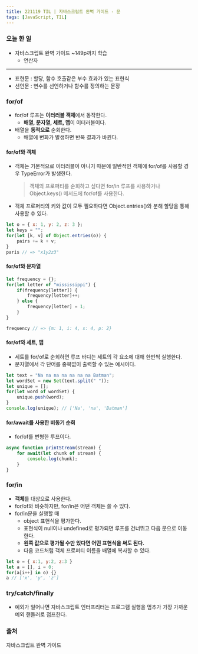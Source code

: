 ```yaml
---
title: 221119 TIL | 자바스크립트 완벽 가이드 - 문
tags: [JavaScript, TIL]
---
```


### 오늘 한 일
- 자바스크립트 완벽 가이드 ~149p까지 학습
  - 연산자

---

- 표현문 : 할당, 함수 호출같은 부수 효과가 있는 표현식
- 선언문 : 변수를 선언하거나 함수를 정의하는 문장

### for/of

- for/of 루프는 **이터러블 객체**에서 동작한다.
    - **배열, 문자열, 세트, 맵**이 이터러블이다.
- 배열을 **동적으로** 순회한다.
    - 배열에 변화가 발생하면 반복 결과가 바뀐다.

#### for/of와 객체

- 객체는 기본적으로 이터러블이 아니기 때문에 일반적인 객체에 for/of를 사용할 경우 TypeError가 발생한다.
    
    > 객체의 프로퍼티를 순회하고 싶다면 for/in 루프를 사용하거나 Object.keys() 메서드에 for/of를 사용한다.
    > 
- 객체 프로퍼티의 키와 값이 모두 필요하다면 Object.entries()와 분해 할당을 통해 사용할 수 있다.

```jsx
let o = { x: 1, y: 2, z: 3 };
let keys = "";
for(let [k, v] of Object.entries(o)) {
	pairs += k + v;
}
paris // => "x1y2z3"
```

#### for/of와 문자열

```jsx
let frequency = {};
for(let letter of "mississippi") {
	if(frequency[letter]) {
		frequency[letter]++;
	} else {
		frequency[letter] = 1;
	}
}

frequency // => {m: 1, i: 4, s: 4, p: 2}
```

#### for/of와 세트, 맵

- 세트를 for/of로 순회하면 루프 바디는 세트의 각 요소에 대해 한번씩 실행한다.
- 문자열에서 각 단어를 중복없이 출력할 수 있는 예시이다.

```jsx
let text = "Na na na na na na na Batman";
let wordSet = new Set(text.split(" "));
let unique = [];
for(let word of wordSet) {
    unique.push(word);
}
console.log(unique); // ['Na', 'na', 'Batman']
```

#### for/await를 사용한 비동기 순회

- for/of를 변형한 루프이다.

```jsx
async function printStream(stream) {
    for await(let chunk of stream) {
        console.log(chunk);
    }
}
```

### for/in

- **객체**를 대상으로 사용한다.
- for/of와 비슷하지만, for/in은 어떤 객체든 쓸 수 있다.
- for/in문을 실행할 때
    - object 표현식을 평가한다.
    - 표현식이 null이나 undefined로 평가되면 루프를 건너뛰고 다음 문으로 이동한다.
    - **왼쪽 값으로 평가될 수만 있다면 어떤 표현식을 써도 된다.**
    - 다음 코드처럼 객체 프로퍼티 이름을 배열에 복사할 수 있다.

```jsx
let o = { x:1, y:2, z:3 }
let a = [], i = 0;
for(a[i++] in o) {}
a // ['x', 'y', 'z']
```

### try/catch/finally

- 예외가 일어나면 자바스크립트 인터프리터는 프로그램 실행을 멈추가 가장 가까운 예외 핸들러로 점프한다.

### 출처
자바스크립트 완벽 가이드